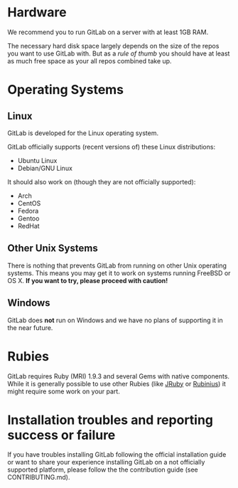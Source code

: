 # Hardware

We recommend you to run GitLab on a server with at least 1GB RAM.

The necessary hard disk space largely depends on the size of the repos you want
to use GitLab with. But as a *rule of thumb* you should have at least as much
free space as your all repos combined take up.



# Operating Systems

## Linux

GitLab is developed for the Linux operating system.

GitLab officially supports (recent versions of) these Linux distributions:

- Ubuntu Linux
- Debian/GNU Linux

It should also work on (though they are not officially supported):

- Arch
- CentOS
- Fedora
- Gentoo
- RedHat

## Other Unix Systems

There is nothing that prevents GitLab from running on other Unix operating
systems. This means you may get it to work on systems running FreeBSD or OS X.
**If you want to try, please proceed with caution!**

## Windows

GitLab does **not** run on Windows and we have no plans of supporting it in the
near future.



# Rubies

GitLab requires Ruby (MRI) 1.9.3 and several Gems with native components.
While it is generally possible to use other Rubies (like
[JRuby](http://jruby.org/) or [Rubinius](http://rubini.us/)) it might require
some work on your part.



# Installation troubles and reporting success or failure

If you have troubles installing GitLab following the official installation guide
or want to share your experience installing GitLab on a not officially supported
platform, please follow the the contribution guide (see CONTRIBUTING.md).
